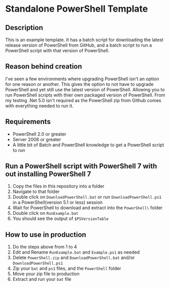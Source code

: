 # Standalone PowerShell Template

## Description

This is an example template. It has a batch script for downloading the latest release version of PowerShell from GitHub, and a batch script to run a PowerShell script with that version of PowerShell.

## Reason behind creation

I've seen a few environments where upgrading PowerShell isn't an option for one reason or another. This gives the option to not have to upgrade PowerShell and yet still use the latest version of PowerShell. Allowing you to run PowerShell scripts with thier own packaged version of PowerShell. From my testing .Net 5.0 isn't required as the PowerShell zip from Github comes with everything needed to run it.

## Requirements

* PowerShell 2.0 or greater
* Server 2008 or greater
* A little bit of Batch and PowerShell knowledge to get a PowerShell script to run

## Run a PowerShell script with PowerShell 7 with out installing PowerShell 7

1. Copy the files in this repository into a folder
2. Navigate to that folder
3. Double click on `DownloadPowerShell.bat` or run `DownloadPowerShell.ps1` in a PowerShell(version 5.1 or less) session
4. Wait for PowerShell to download and extract into the `PowerShell\` folder
5. Double click on `RunExample.bat`
6. You should see the output of `$PSVersionTable`

## How to use in production

1. Do the steps above from 1 to 4
2. Edit and Rename `RunExample.bat` and `Example.ps1` as needed
3. Delete `PowerShell.zip` and `DownloadPowerShell.bat` and/or `DownloadPowerShell.ps1`
4. Zip your `bat` and `ps1` files, and the `PowerShell` folder
5. Move your zip file to production
6. Extract and run your `bat` file
